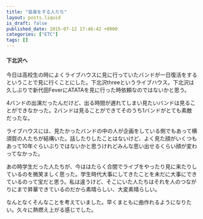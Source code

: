 ```yaml
---
title: "音楽をする人たち"
layout: posts.liquid
is_draft: false
published_date: 2015-07-12 17:46:42 +0900
categories: ["ETC"]
tags: []
---
```


#### 下北沢へ
今日は高校生の時によくライブハウスに見に行っていたバンドが一日復活をするということで見に行くことにした。下北沢threeというライブハウス。下北沢は久しぶりで新代田FeverにATATAを見に行った時依頼なのではないかと思う。

4バンドの出演だったんだけど、出る時間が遅れてしまい見たいバンドは見ることができなかった。2バンドは見ることができてそのうち1バンドがとても素敵だったな。

ライブハウスには、見たかったバンドの中の人が企画をしている側でもあって横須賀の人たちが結構いた。話したりしたことはないけど、よく見た顔がいくつもあって10年ぐらいぶりではないかと思うけれどみんな思い出せるくらい顔が変わってなかった。

あの時学生だった人たちが、今ははたらく合間でライブをやったり見に来たりしているのを微笑ましく思った。学生時代大事にしてきたことを未だに大事にできているのって宝だと思う。私は違うけど、そこにいた人たちはそれを人のつながりにまで昇華できているのだから素晴らしい、大変素晴らしい。

なんとなくそんなことを考えていました。早くまともに曲作れるようになりたい。久々に熱燃え上がる感じでした。


